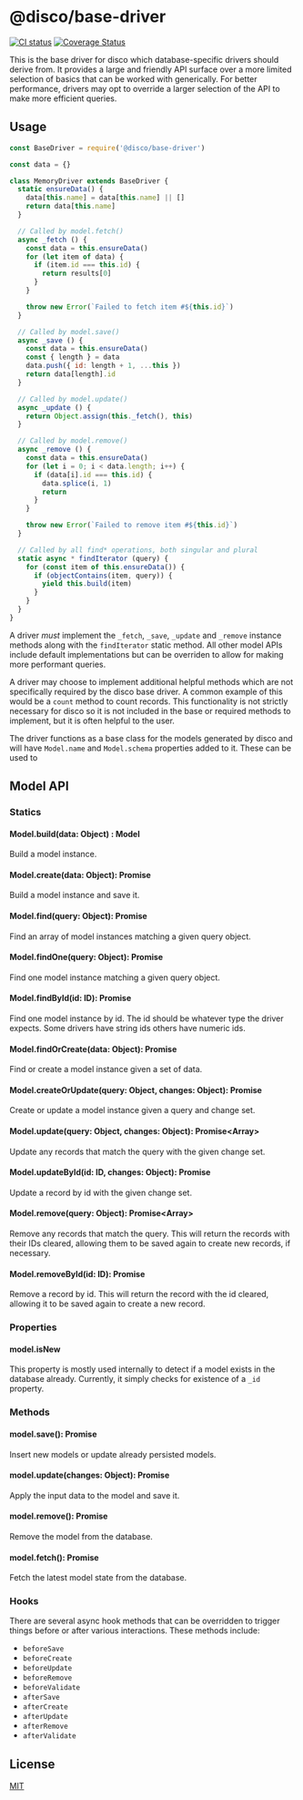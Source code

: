 # @disco/base-driver

[![CI status](https://github.com/discorm/base-driver/workflows/ci/badge.svg)](https://github.com/discorm/base-driver/actions?query=workflow%3Aci+branch%3Amaster)
[![Coverage Status](https://coveralls.io/repos/discorm/base-driver/badge.png)](https://coveralls.io/r/discorm/base-driver)

This is the base driver for disco which database-specific drivers
should derive from. It provides a large and friendly API surface
over a more limited selection of basics that can be worked with
generically. For better performance, drivers may opt to override
a larger selection of the API to make more efficient queries.

## Usage

```js
const BaseDriver = require('@disco/base-driver')

const data = {}

class MemoryDriver extends BaseDriver {
  static ensureData() {
    data[this.name] = data[this.name] || []
    return data[this.name]
  }

  // Called by model.fetch()
  async _fetch () {
    const data = this.ensureData()
    for (let item of data) {
      if (item.id === this.id) {
        return results[0]
      }
    }

    throw new Error(`Failed to fetch item #${this.id}`)
  }

  // Called by model.save()
  async _save () {
    const data = this.ensureData()
    const { length } = data
    data.push({ id: length + 1, ...this })
    return data[length].id
  }

  // Called by model.update()
  async _update () {
    return Object.assign(this._fetch(), this)
  }

  // Called by model.remove()
  async _remove () {
    const data = this.ensureData()
    for (let i = 0; i < data.length; i++) {
      if (data[i].id === this.id) {
        data.splice(i, 1)
        return
      }
    }

    throw new Error(`Failed to remove item #${this.id}`)
  }

  // Called by all find* operations, both singular and plural
  static async * findIterator (query) {
    for (const item of this.ensureData()) {
      if (objectContains(item, query)) {
        yield this.build(item)
      }
    }
  }
}

```

A driver _must_ implement the `_fetch`, `_save`, `_update` and
`_remove` instance methods along with the `findIterator` static
method. All other model APIs include default implementations but
can be overriden to allow for making more performant queries.

A driver may choose to implement additional helpful methods which
are not specifically required by the disco base driver. A common
example of this would be a `count` method to count records. This
functionality is not strictly necessary for disco so it is not
included in the base or required methods to implement, but it is
often helpful to the user.

The driver functions as a base class for the models generated by
disco and will have `Model.name` and `Model.schema` properties
added to it. These can be used to 

## Model API

### Statics

#### Model.build(data: Object) : Model
Build a model instance.

#### Model.create(data: Object): Promise<Model>
Build a model instance and save it.

#### Model.find(query: Object): Promise<Model>
Find an array of model instances matching a given query object.

#### Model.findOne(query: Object): Promise<Model>
Find one model instance matching a given query object.

#### Model.findById(id: ID): Promise<Model>
Find one model instance by id. The id should be whatever type the driver expects. Some drivers have string ids others have numeric ids.

#### Model.findOrCreate(data: Object): Promise<Model>
Find or create a model instance given a set of data.

#### Model.createOrUpdate(query: Object, changes: Object): Promise<Model>
Create or update a model instance given a query and change set.

#### Model.update(query: Object, changes: Object): Promise<Array<Model>>
Update any records that match the query with the given change set.

#### Model.updateById(id: ID, changes: Object): Promise<Model>
Update a record by id with the given change set.

#### Model.remove(query: Object): Promise<Array<Model>>
Remove any records that match the query. This will return the records with their IDs cleared, allowing them to be saved again to create new records, if necessary.

#### Model.removeById(id: ID): Promise<Model>
Remove a record by id. This will return the record with the id cleared, allowing it to be saved again to create a new record.

### Properties

#### model.isNew
This property is mostly used internally to detect if a model exists in the database already. Currently, it simply checks for existence of a `_id` property.

### Methods

#### model.save(): Promise<Model>
Insert new models or update already persisted models.

#### model.update(changes: Object): Promise<Model>
Apply the input data to the model and save it.

#### model.remove(): Promise<Model>
Remove the model from the database.

#### model.fetch(): Promise<Model>
Fetch the latest model state from the database.

### Hooks

There are several async hook methods that can be overridden to trigger things before or after various interactions. These methods include:

- `beforeSave`
- `beforeCreate`
- `beforeUpdate`
- `beforeRemove`
- `beforeValidate`
- `afterSave`
- `afterCreate`
- `afterUpdate`
- `afterRemove`
- `afterValidate`

## License

[MIT](./LICENSE)
